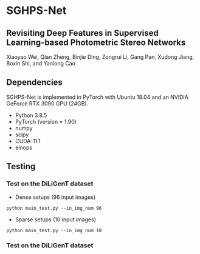 # SGHPS-Net
## Revisiting Deep Features in Supervised Learning-based Photometric Stereo Networks
Xiaoyao Wei, Qian Zheng, Binjie Ding, Zongrui Li, Gang Pan, Xudong Jiang, Boxin Shi, and Yanlong Cao

## Dependencies
SGHPS-Net is implemented in PyTorch with Ubuntu 18.04 and an NVIDIA GeForce RTX 3090 GPU (24GB).
* Python 3.8.5
* PyTorch (version = 1.90)
* numpy
* scipy
* CUDA-11.1
* einops
## Testing 
### Test on the DiLiGenT dataset

* Dense setups (96 input images)
```
python main_test.py --in_img_num 96
```
* Sparse setups (10 input images)
```
python main_test.py --in_img_num 10
```
### Test on the DiLiGenT dataset
